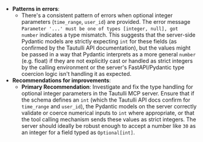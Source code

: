 -   **Patterns in errors**:
    *   There's a consistent pattern of errors when optional integer parameters (`time_range`, `user_id`) are provided. The error message `Parameter '...' must be one of types [integer, null], got number` indicates a type mismatch. This suggests that the server-side Pydantic models are strictly expecting `int` for these fields (as confirmed by the Tautulli API documentation), but the values might be passed in a way that Pydantic interprets as a more general `number` (e.g. float) if they are not explicitly cast or handled as strict integers by the calling environment or the server's FastAPI/Pydantic type coercion logic isn't handling it as expected.
-   **Recommendations for improvements**:
    *   **Primary Recommendation**: Investigate and fix the type handling for optional integer parameters in the Tautulli MCP server. Ensure that if the schema defines an `int` (which the Tautulli API docs confirm for `time_range` and `user_id`), the Pydantic models on the server correctly validate or coerce numerical inputs to `int` where appropriate, or that the tool calling mechanism sends these values as strict integers. The server should ideally be robust enough to accept a number like `30` as an integer for a field typed as `Optional[int]`.
